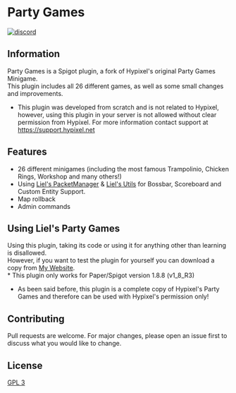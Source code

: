 # Party Games

[<img alt="discord" src="https://lielamar.com/plugins/github_discord.png" size=1.5>](https://discord.gg/NzgBrqR)
<br>

## Information
Party Games is a Spigot plugin, a fork of Hypixel's original Party Games Minigame.
<br>This plugin includes all 26 different games, as well as some small changes and improvements.

* This plugin was developed from scratch and is not related to Hypixel, however, using this plugin in your server is not allowed without clear permission from Hypixel.
For more information contact support at https://support.hypixel.net

## Features
* 26 different minigames (including the most famous Trampolinio, Chicken Rings, Workshop and many others!)
* Using [Liel's PacketManager](https://github.com/LielAmar/PacketManager) & [Liel's Utils](https://github.com/LielAmar/LielsUtils) for Bossbar, Scoreboard and Custom Entity Support.
* Map rollback
* Admin commands

## Using Liel's Party Games
Using this plugin, taking its code or using it for anything other than learning is disallowed.
<br>However, if you want to test the plugin for yourself you can download a copy from [My Website](http://lielamar.com/plugins/PartyGames/PartyGames.jar).
<br>* This plugin only works for Paper/Spigot version 1.8.8 (v1_8_R3)

* As been said before, this plugin is a complete copy of Hypixel's Party Games and therefore can be used with Hypixel's permission only!

## Contributing
Pull requests are welcome. For major changes, please open an issue first to discuss what you would like to change.

## License
[GPL 3](https://choosealicense.com/licenses/agpl-3.0/)

